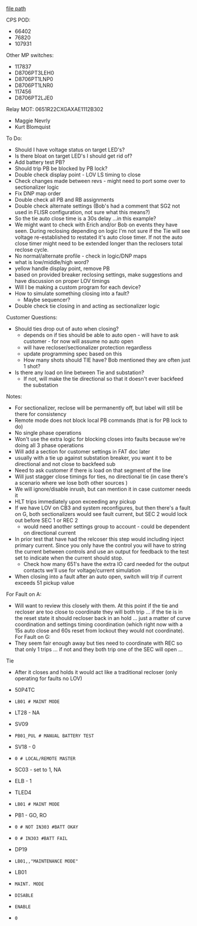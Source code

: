   
[file path](<file:///C:\Users\jnetherton\G&W Electric Co\US-PowerGridAutomation - Documents\_Lazer\121288 - Minnesota Power Co>)  
  
CPS POD:  
- 66402  
- 76820  
- 107931  
  
Other MP switches:  
- 117837  
- D8706PT3LEH0  
- D8706PT1LNP0  
- D8706PT1LNR0  
- 117456  
- D8706PT2LJE0  
  
Relay MOT: 0651R22CXGAXAE1112B302  
  
- Maggie Nevrly  
- Kurt Blomquist  
  
To Do:  
- Should I have voltage status on target LED's?  
- Is there bloat on target LED's I should get rid of?  
- Add battery test PB?  
- Should trip PB be blocked by PB lock?  
- Double check display point - LOV LS timing to close
- Check changes made between revs - might need to port some over to sectionalizer logic  
- Fix DNP map order  
- Double check all PB and RB assignments  
- Double check alternate settings (Bob's had a comment that SG2 not used in FLISR configuration, not sure what this means?)  
- So the tie auto close time is a 30s delay ...in this example?  
- We might want to check with Erich and/or Bob on events they have seen. During reclosing depending on logic I'm not sure if the Tie will see voltage re-established to restated it's auto close timer. If not the auto close timer might need to be extended longer than the reclosers total reclose cycle.  
- No normal/alternate profile - check in logic/DNP maps  
- what is low/middle/high word?  
- yellow handle display point, remove PB
- based on provided breaker reclosing settings, make suggestions and have discussion on proper LOV timings 
- Will I be making a custom program for each device?  
- How to simulate something closing into a fault?  
	- Maybe sequencer?
- Double check tie closing in and acting as sectionalizer logic

Customer Questions:
- Should ties drop out of auto when closing?  
	- depends on if ties should be able to auto open - will have to ask customer - for now will assume no auto open  
	- will have recloser/sectionalizer protection regardless 
	- update programming spec based on this
	- How many shots should TIE have? Bob mentioned they are often just 1 shot?
- Is there any load on line between Tie and substation?
	- If not, will make the tie directional so that it doesn't ever backfeed the substation

Notes:  
- For sectionalizer, reclose will be permanently off, but label will still be there for consistency  
- Remote mode does not block local PB commands (that is for PB lock to do)  
- No single phase operations  
- Won't use the extra logic for blocking closes into faults because we're doing all 3 phase operations  
- Will add a section for customer settings in FAT doc later  
- usually with a tie up against substation breaker, you want it to be directional and not close to backfeed sub  
- Need to ask customer if there is load on that segment of the line  
- Will just stagger close timings for ties, no directional tie (in case there's a scenario where we lose both other sources )  
- We will ignore/disable inrush, but can mention it in case customer needs it
- HLT trips immediately upon exceeding any pickup
- If we have LOV on CB3 and system reconfigures, but then there's a fault on G, both sectionalizers would see fault current, but SEC 2 would lock out before SEC 1 or REC 2
	- would need another settings group to account - could be dependent on directional current
- In prior test that have had the relcoser this step would including inject primary current. Since you only have the control you will have to string the current between controls and use an output for feedback to the test set to indicate when the current should stop.
	- Check how many 651's have the extra IO card needed for the output contacts we'll use for voltage/current simulation
- When closing into a fault after an auto open, switch will trip if current exceeds 51 pickup value
  
For Fault on A:  
- Will want to review this closely with them. At this point if the tie and recloser are too close to coordinate they will both trip … if the tie is in the reset state it should recloser back in an hold … just a matter of curve coordination and settings timing coordination (which right now with a 15s auto close and 60s reset from lockout they would not coordinate).  
For Fault on G:  
- They seem fair enough away but ties need to coordinate with REC so that only 1 trips … if not and they both trip one of the SEC will open ...  
  
  
Tie  
- After it closes and holds it would act like a traditional recloser (only operating for faults no LOV)  
  
- 50P4TC  
- `LB01 # MAINT MODE`  
- LT28 - NA  
- SV09  
- `PB01_PUL # MANUAL BATTERY TEST`  
- SV18 - 0  
- `0 # LOCAL/REMOTE MASTER`  
- SC03 - set to 1, NA  
- ELB - 1  
- TLED4  
- `LB01 # MAINT MODE`  
- PB1 - GO, RO  
- `0 # NOT IN303 #BATT OKAY`  
- `0 # IN303 #BATT FAIL`  
- DP19  
- `LB01,,"MAINTENANCE MODE"`  
- LB01  
- `MAINT. MODE`  
- `DISABLE`  
- `ENABLE`  
- `0`